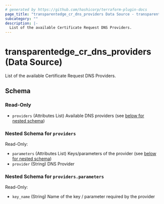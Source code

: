 ```yaml
---
# generated by https://github.com/hashicorp/terraform-plugin-docs
page_title: "transparentedge_cr_dns_providers Data Source - transparentedge"
subcategory: ""
description: |-
  List of the available Certificate Request DNS Providers.
---
```


# transparentedge_cr_dns_providers (Data Source)

List of the available Certificate Request DNS Providers.



<!-- schema generated by tfplugindocs -->
## Schema

### Read-Only

- `providers` (Attributes List) Available DNS providers (see [below for nested schema](#nestedatt--providers))

<a id="nestedatt--providers"></a>
### Nested Schema for `providers`

Read-Only:

- `parameters` (Attributes List) Keys/parameters of the provider (see [below for nested schema](#nestedatt--providers--parameters))
- `provider` (String) DNS Provider

<a id="nestedatt--providers--parameters"></a>
### Nested Schema for `providers.parameters`

Read-Only:

- `key_name` (String) Name of the key / parameter required by the provider
